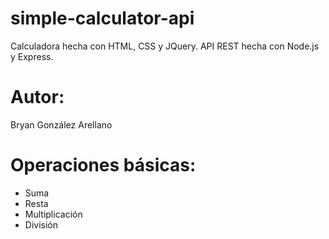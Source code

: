 # simple-calculator-api
Calculadora hecha con HTML, CSS y JQuery. API REST hecha con Node.js y Express.
# Autor:
Bryan González Arellano
# Operaciones básicas:
- Suma
- Resta
- Multiplicación
- División
